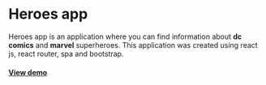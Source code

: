 # Heroes app
Heroes app is an application where you can find information about **dc comics** and **marvel** superheroes.
This application was created using react js, react router, spa and bootstrap.
#### [View demo](https://heroes-alejandrov.netlify.app/)
